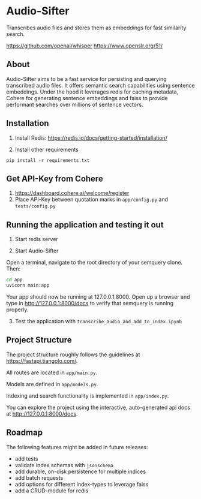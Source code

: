 # Audio-Sifter
Transcribes audio files and stores them as embeddings for fast similarity search.

https://github.com/openai/whisper
https://www.openslr.org/51/


## About

Audio-Sifter aims to be a fast service for persisting and querying transcribed audio files. It offers semantic search capabilities using sentence embeddings. Under the hood it leverages redis for caching metadata, Cohere for generating sentence embeddings and faiss to provide performant searches over millions of sentence vectors.

## Installation
1. Install Redis: https://redis.io/docs/getting-started/installation/

2. Install other requirements
```
pip install -r requirements.txt
```
## Get API-Key from Cohere
1. https://dashboard.cohere.ai/welcome/register
2. Place API-Key between quotation marks in `app/config.py` and `tests/config.py`

## Running the application and testing it out

1. Start redis server


2. Start Audio-Sifter

Open a terminal, navigate to the root directory of your semquery clone. Then:

```bash
cd app
uvicorn main:app
```
Your app should now be running at 127.0.0.1:8000. 
Open up a browser and type in http://127.0.0.1:8000/docs to verify that semquery is running properly.

3. Test the application with `transcribe_audio_and_add_to_index.ipynb`


## Project Structure

The project structure roughly follows the guidelines at https://fastapi.tiangolo.com/.

All routes are located in `app/main.py`.

Models are defined in `app/models.py`.

Indexing and search functionality is implemented in `app/index.py`.

You can explore the project using the interactive, auto-generated api docs at http://127.0.0.1:8000/docs.


## Roadmap

The following features might be added in future releases:

- add tests
- validate index schemas with `jsonschema`
- add durable, on-disk persistence for multiple indices
- add batch requests
- add options for different index-types to leverage faiss
- add a CRUD-module for redis
